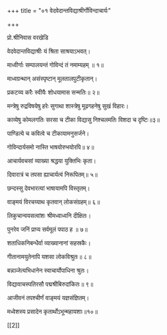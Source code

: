 +++
title = "०१ वेदवेदान्तविद्याश्रीर्गोविन्दाचार्यः"

+++

प्रो.श्रीनिवास वरखेडि


वेदवेदान्तविद्याश्रीः यं श्रिता साश्रयाऽभवत्।

माध्वीर्गाः सम्पालयन्तं गोविन्दं तं नमाम्यहम् ॥ १॥

माध्वग्रन्थान् असंस्पृष्टान् मूलतालपुटीकृतान्।

प्रकटय्य करैः स्वीयैः शोधयामास सन्मतिः॥ २॥

मन्त्रेषु रुद्रविषयेषु हरेः सुगाथा शास्त्रेषु मूढगहनेषु सुखं विहारः।

काव्येषु कोमलगतिः सरसा च टीका विद्यासु निश्चलमतिः विशदा च दृष्टिः॥३॥

पाण्डित्ये च कवित्वे च टीकायामनुसर्जने।

गोविन्दार्यसमो नास्ति भाषयोरुभयोरपि॥ ४॥

आचार्यवचसां व्याख्या श्रद्धया युक्तिभिः कृता।

दिवारात्रं च तपसा ह्याचार्यत्वं निरूपितम्॥ ५॥

छन्दस्सु देवभारत्यां भाषायामपि विस्तृतम्।

वाङ्मयं विरचय्याथ कृतवान् लोकसंग्रहम्॥ ६॥

लिकुचान्वयसत्वांशः श्रीमध्वाध्वनि दीक्षितः।

पुनरेव जनिं प्राप्य सर्वमूलं पपाठ ह ॥ ७॥

शताधिकनिबन्धैर्वा व्याख्यानानां सहस्रकैः।

गीतानामयुतेनापि यशसा लोकविश्रुतः॥ ८॥

बन्नञ्जेत्यभिधानेन स्वाचार्योपाधिना श्रुतः।

विद्यावाचस्पतिरसौ पद्मश्रीबिरुदांकितः॥ ९॥

आजीवनं तपश्चीर्णं वाङ्मयं यज्ञसंज्ञितम्।

मध्वेशस्य प्रसादेन कृतार्थोऽभून्महायशाः॥१०॥

[[2]]